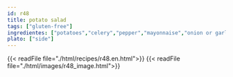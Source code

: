 ```yaml
---
id: r48
title: potato salad
tags: ["gluten-free"]
ingredientes: ["potatoes","celery","pepper","mayonnaise","onion or garlic salt","pepper","lettuce","egg","sausage","tomato dressing"]
plato: ["side"]
---
```


{{< readFile file="./html/recipes/r48.en.html">}}
{{< readFile file="./html/images/r48_image.html">}}